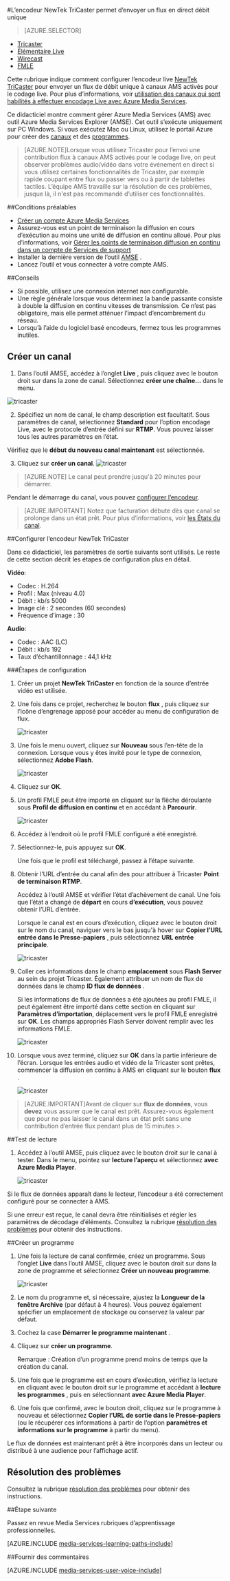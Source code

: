 <properties 
    pageTitle="Configurer l’encodeur NewTek TriCaster pour envoyer un flux en direct unique débit | Microsoft Azure" 
    description="Cette rubrique indique comment configurer l’encodeur live Tricaster pour envoyer un flux de débit unique à canaux AMS activés pour le codage live." 
    services="media-services" 
    documentationCenter="" 
    authors="cenkdin" 
    manager="erikre" 
    editor=""/>

<tags 
    ms.service="media-services" 
    ms.workload="media" 
    ms.tgt_pltfrm="na" 
    ms.devlang="ne" 
    ms.topic="article" 
    ms.date="10/12/2016" 
    ms.author="juliako;cenkd;anilmur"/>

#<a name="use-the-newtek-tricaster-encoder-to-send-a-single-bitrate-live-stream"></a>L’encodeur NewTek TriCaster permet d’envoyer un flux en direct débit unique

> [AZURE.SELECTOR]
- [Tricaster](media-services-configure-tricaster-live-encoder.md)
- [Élémentaire Live](media-services-configure-elemental-live-encoder.md)
- [Wirecast](media-services-configure-wirecast-live-encoder.md)
- [FMLE](media-services-configure-fmle-live-encoder.md)

Cette rubrique indique comment configurer l’encodeur live [NewTek TriCaster](http://newtek.com/products/tricaster-40.html) pour envoyer un flux de débit unique à canaux AMS activés pour le codage live. Pour plus d’informations, voir [utilisation des canaux qui sont habilités à effectuer encodage Live avec Azure Media Services](media-services-manage-live-encoder-enabled-channels.md).

Ce didacticiel montre comment gérer Azure Media Services (AMS) avec outil Azure Media Services Explorer (AMSE). Cet outil s’exécute uniquement sur PC Windows. Si vous exécutez Mac ou Linux, utilisez le portail Azure pour créer des [canaux](media-services-portal-creating-live-encoder-enabled-channel.md#create-a-channel) et des [programmes](media-services-portal-creating-live-encoder-enabled-channel.md#create-and-manage-a-program).

>[AZURE.NOTE]Lorsque vous utilisez Tricaster pour l’envoi une contribution flux à canaux AMS activés pour le codage live, on peut observer problèmes audio/vidéo dans votre événement en direct si vous utilisez certaines fonctionnalités de Tricaster, par exemple rapide coupant entre flux ou passer vers ou à partir de tablettes tactiles. L’équipe AMS travaille sur la résolution de ces problèmes, jusque là, il n'est pas recommandé d’utiliser ces fonctionnalités.


##<a name="prerequisites"></a>Conditions préalables

- [Créer un compte Azure Media Services](media-services-portal-create-account.md)
- Assurez-vous est un point de terminaison la diffusion en cours d’exécution au moins une unité de diffusion en continu alloué. Pour plus d’informations, voir [Gérer les points de terminaison diffusion en continu dans un compte de Services de support](media-services-portal-manage-streaming-endpoints.md)
- Installer la dernière version de l’outil [AMSE](https://github.com/Azure/Azure-Media-Services-Explorer) .
- Lancez l’outil et vous connecter à votre compte AMS.

##<a name="tips"></a>Conseils

- Si possible, utilisez une connexion internet non configurable.
- Une règle générale lorsque vous déterminez la bande passante consiste à double la diffusion en continu vitesses de transmission. Ce n’est pas obligatoire, mais elle permet atténuer l’impact d’encombrement du réseau.
- Lorsqu’à l’aide du logiciel basé encodeurs, fermez tous les programmes inutiles.

## <a name="create-a-channel"></a>Créer un canal

1.  Dans l’outil AMSE, accédez à l’onglet **Live** , puis cliquez avec le bouton droit sur dans la zone de canal. Sélectionnez **créer une chaîne...** dans le menu.

![tricaster](./media/media-services-tricaster-live-encoder/media-services-tricaster1.png)

2. Spécifiez un nom de canal, le champ description est facultatif. Sous paramètres de canal, sélectionnez **Standard** pour l’option encodage Live, avec le protocole d’entrée défini sur **RTMP**. Vous pouvez laisser tous les autres paramètres en l’état.


Vérifiez que le **début du nouveau canal maintenant** est sélectionnée.

3. Cliquez sur **créer un canal**.
![tricaster](./media/media-services-tricaster-live-encoder/media-services-tricaster2.png)

>[AZURE.NOTE] Le canal peut prendre jusqu'à 20 minutes pour démarrer.


Pendant le démarrage du canal, vous pouvez [configurer l’encodeur](media-services-configure-tricaster-live-encoder.md#configure_tricaster_rtmp).

>[AZURE.IMPORTANT] Notez que facturation débute dès que canal se prolonge dans un état prêt. Pour plus d’informations, voir [les États du canal](media-services-manage-live-encoder-enabled-channels.md#states).

##<a id=configure_tricaster_rtmp></a>Configurer l’encodeur NewTek TriCaster

Dans ce didacticiel, les paramètres de sortie suivants sont utilisés. Le reste de cette section décrit les étapes de configuration plus en détail. 

**Vidéo**:
 
- Codec : H.264 
- Profil : Max (niveau 4.0) 
- Débit : kb/s 5000 
- Image clé : 2 secondes (60 secondes) 
- Fréquence d’image : 30
 
**Audio**:

- Codec : AAC (LC) 
- Débit : kb/s 192 
- Taux d’échantillonnage : 44,1 kHz


###<a name="configuration-steps"></a>Étapes de configuration

1. Créer un projet **NewTek TriCaster** en fonction de la source d’entrée vidéo est utilisée. 
2. Une fois dans ce projet, recherchez le bouton **flux** , puis cliquez sur l’icône d’engrenage apposé pour accéder au menu de configuration de flux.

    ![tricaster](./media/media-services-tricaster-live-encoder/media-services-tricaster3.png)
3. Une fois le menu ouvert, cliquez sur **Nouveau** sous l’en-tête de la connexion. Lorsque vous y êtes invité pour le type de connexion, sélectionnez **Adobe Flash**.

    ![tricaster](./media/media-services-tricaster-live-encoder/media-services-tricaster4.png)

4. Cliquez sur **OK**.

5. Un profil FMLE peut être importé en cliquant sur la flèche déroulante sous **Profil de diffusion en continu** et en accédant à **Parcourir**.

    ![tricaster](./media/media-services-tricaster-live-encoder/media-services-tricaster5.png)

6. Accédez à l’endroit où le profil FMLE configuré a été enregistré.
7. Sélectionnez-le, puis appuyez sur **OK**.

    Une fois que le profil est téléchargé, passez à l’étape suivante.

6. Obtenir l’URL d’entrée du canal afin des pour attribuer à Tricaster **Point de terminaison RTMP**.
    
    Accédez à l’outil AMSE et vérifier l’état d’achèvement de canal. Une fois que l’état a changé de **départ** en cours **d’exécution**, vous pouvez obtenir l’URL d’entrée.
      
    Lorsque le canal est en cours d’exécution, cliquez avec le bouton droit sur le nom du canal, naviguer vers le bas jusqu'à hover sur **Copier l’URL entrée dans le Presse-papiers** , puis sélectionnez **URL entrée principale**.  
    
    ![tricaster](./media/media-services-tricaster-live-encoder/media-services-tricaster6.png)

7. Coller ces informations dans le champ **emplacement** sous **Flash Server** au sein du projet Tricaster. Également attribuer un nom de flux de données dans le champ **ID flux de données** . 

    Si les informations de flux de données a été ajoutées au profil FMLE, il peut également être importé dans cette section en cliquant sur **Paramètres d’importation**, déplacement vers le profil FMLE enregistré sur **OK**. Les champs appropriés Flash Server doivent remplir avec les informations FMLE.

    ![tricaster](./media/media-services-tricaster-live-encoder/media-services-tricaster7.png)

9. Lorsque vous avez terminé, cliquez sur **OK** dans la partie inférieure de l’écran. Lorsque les entrées audio et vidéo de la Tricaster sont prêtes, commencer la diffusion en continu à AMS en cliquant sur le bouton **flux** .

    ![tricaster](./media/media-services-tricaster-live-encoder/media-services-tricaster11.png)

>[AZURE.IMPORTANT]Avant de cliquer sur **flux de données**, vous **devez** vous assurer que le canal est prêt. 
>Assurez-vous également que pour ne pas laisser le canal dans un état prêt sans une contribution d’entrée flux pendant plus de 15 minutes >. 

##<a name="test-playback"></a>Test de lecture
  
1. Accédez à l’outil AMSE, puis cliquez avec le bouton droit sur le canal à tester. Dans le menu, pointez sur **lecture l’aperçu** et sélectionnez **avec Azure Media Player**.  

    ![tricaster](./media/media-services-tricaster-live-encoder/media-services-tricaster8.png)

Si le flux de données apparaît dans le lecteur, l’encodeur a été correctement configuré pour se connecter à AMS. 

Si une erreur est reçue, le canal devra être réinitialisés et régler les paramètres de décodage d’éléments. Consultez la rubrique [résolution des problèmes](media-services-troubleshooting-live-streaming.md) pour obtenir des instructions.  

##<a name="create-a-program"></a>Créer un programme

1. Une fois la lecture de canal confirmée, créez un programme. Sous l’onglet **Live** dans l’outil AMSE, cliquez avec le bouton droit sur dans la zone de programme et sélectionnez **Créer un nouveau programme**.  

    ![tricaster](./media/media-services-tricaster-live-encoder/media-services-tricaster9.png)

2. Le nom du programme et, si nécessaire, ajustez la **Longueur de la fenêtre Archive** (par défaut à 4 heures). Vous pouvez également spécifier un emplacement de stockage ou conservez la valeur par défaut.  
3. Cochez la case **Démarrer le programme maintenant** .
4. Cliquez sur **créer un programme**.  
  
    Remarque : Création d’un programme prend moins de temps que la création du canal.    
 
5. Une fois que le programme est en cours d’exécution, vérifiez la lecture en cliquant avec le bouton droit sur le programme et accédant à **lecture les programmes** , puis en sélectionnant **avec Azure Media Player**.  
6. Une fois que confirmé, avec le bouton droit, cliquez sur le programme à nouveau et sélectionnez **Copier l’URL de sortie dans le Presse-papiers** (ou le récupérer ces informations à partir de l’option **paramètres et informations sur le programme** à partir du menu). 

Le flux de données est maintenant prêt à être incorporés dans un lecteur ou distribué à une audience pour l’affichage actif.  


## <a name="troubleshooting"></a>Résolution des problèmes

Consultez la rubrique [résolution des problèmes](media-services-troubleshooting-live-streaming.md) pour obtenir des instructions. 


##<a name="next-step"></a>Étape suivante

Passez en revue Media Services rubriques d’apprentissage professionnelles.

[AZURE.INCLUDE [media-services-learning-paths-include](../../includes/media-services-learning-paths-include.md)]

##<a name="provide-feedback"></a>Fournir des commentaires

[AZURE.INCLUDE [media-services-user-voice-include](../../includes/media-services-user-voice-include.md)]
